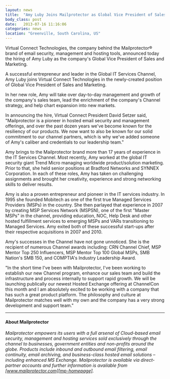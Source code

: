 ```yaml
---
layout: news
title:  "Amy Luby Joins Mailprotector as Global Vice President of Sales & Marketing"
body_class: post
date:   2013-07-16 11:16:06
categories: news
location: "Greenville, South Carolina, US"
---
```

               
Virtual Connect Technologies, the company behind the Mailprotector® brand of email security, management and hosting tools, announced today the hiring of Amy Luby as the company's Global Vice President of Sales and Marketing.

A successful entrepreneur and leader in the Global IT Services Channel, Amy Luby joins Virtual Connect Technologies in the newly-created position of Global Vice President of Sales and Marketing.

In her new role, Amy will take over day-to-day management and growth of the company's sales team, lead the enrichment of the company's Channel strategy, and help chart expansion into new markets.

In announcing the hire, Virtual Connect President David Setzer said, "Mailprotector is a pioneer in hosted email security and management offerings, and over the past dozen years we've become known for the resiliency of our products. We now want to also be known for our solid commitment to our channel partners, which is why we've added someone of Amy's caliber and credentials to our leadership team."

Amy brings to the Mailprotector brand more than 17 years of experience in the IT Services Channel. Most recently, Amy worked at the global IT security giant Trend Micro managing worldwide product/solution marketing. Prior to that, she held senior positions at Bradford Networks and SYNNEX Corporation. In each of these roles, Amy has taken on challenging assignments and brought her creativity, experience and strong networking skills to deliver results.

Amy is also a proven entrepreneur and pioneer in the IT services industry. In 1995 she founded Mobitech as one of the first true Managed Services Providers (MSPs) in the country. She then parlayed that experience in 2007 by creating MSP Services Network (MSPSN), one of the first "Master MSPs" in the channel, providing education, NOC, Help Desk and other hosted fulfillment services to emerging MSPs and VARs transitioning to Managed Services. Amy exited both of these successful start-ups after their respective acquisitions in 2007 and 2010.

Amy's successes in the Channel have not gone unnoticed. She is the recipient of numerous Channel awards including: CRN Channel Chief, MSP Mentor Top 250 Influencers, MSP Mentor Top 100 Global MSPs, SMB Nation's SMB 150, and COMPTIA's Industry Leadership Award.

"In the short time I've been with Mailprotector, I've been working to establish our new Channel program, enhance our sales team and build the infrastructure and process internally to support rapid growth. We will be launching publically our newest Hosted Exchange offering at ChannelCon this month and I am absolutely excited to be working with a company that has such a great product platform. The philosophy and culture at Mailprotector matches well with my own and the company has a very strong development and support team."

***

#### About Mailprotector
*Mailprotector empowers its users with a full arsenal of Cloud-based email security, management and hosting services sold exclusively through the channel to businesses, government entities and non-profits around the globe. Products include inbound and outbound email filtering, email continuity, email archiving, and business-class hosted email solutions – including enhanced MS Exchange. Mailprotector is available via direct-partner accounts and further information is available from [www.mailprotector.com][mp-homepage].*

[mp-homepage]: http://www.mailprotector.co.uk


